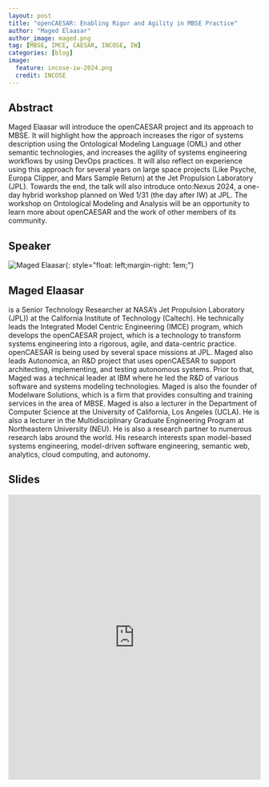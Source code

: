 ```yaml
---
layout: post
title: "openCAESAR: Enabling Rigor and Agility in MBSE Practice"
author: "Maged Elaasar"
author_image: maged.png
tag: [MBSE, IMCE, CAESAR, INCOSE, IW]
categories: [blog]
image:
  feature: incose-iw-2024.png
  credit: INCOSE
---
```


## Abstract

Maged Elaasar will introduce the openCAESAR project and its approach to MBSE. It will highlight how the approach increases the rigor of systems description using the Ontological Modeling Language (OML) and other semantic technologies, and increases the agility of systems engineering workflows by using DevOps practices. It will also reflect on experience using this approach for several years on large space projects (Like Psyche, Europa Clipper, and Mars Sample Return) at the Jet Propulsion Laboratory (JPL). Towards the end, the talk will also introduce onto:Nexus 2024, a one-day hybrid workshop planned on Wed 1/31 (the day after IW) at JPL. The workshop on Ontological Modeling and Analysis will be an opportunity to learn more about openCAESAR and the work of other members of its community.

## Speaker

![Maged Elaasar](/assets/img/maged.png){: style="float: left;margin-right: 1em;"}

<h2>Maged Elaasar</h2> is a Senior Technology Researcher at NASA’s Jet Propulsion Laboratory (JPL)) at the California Institute of Technology (Caltech). He technically leads the Integrated Model Centric Engineering (IMCE) program, which develops the openCAESAR project, which is a technology to transform systems engineering into a rigorous, agile, and data-centric practice. openCAESAR is being used by several space missions at JPL. Maged also leads Autonomica, an R&D project that uses  openCAESAR to support architecting, implementing, and testing autonomous systems. Prior to that, Maged was a technical leader at IBM where he led the R&D of various software and systems modeling technologies. Maged is also the founder of Modelware Solutions, which is a firm that provides consulting and training services in the area of MBSE. Maged is also a lecturer in the Department of Computer Science at the University of California, Los Angeles (UCLA). He is also a lecturer in the Multidisciplinary Graduate Engineering Program at Northeastern University (NEU). He is also a research partner to numerous research labs around the world. His research interests span model-based systems engineering, model-driven software engineering, semantic web, analytics, cloud computing, and autonomy.

## Slides

<style>
.responsive-wrap iframe{ max-width: 100%;}
</style>
<div class="responsive-wrap">
<!-- this is the embed code provided by Google -->
  <iframe src="https://docs.google.com/presentation/d/1DpRqLBLn4BCvdYgqaSr9uYsl-RpbjShxfrbGm6S_oxY/edit?usp=sharing" frameborder="0" width="960" height="569" allowfullscreen="true" mozallowfullscreen="true" webkitallowfullscreen="true"></iframe>
<!-- Google embed ends -->
</div>
